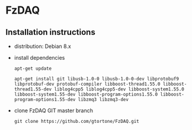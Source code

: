 FzDAQ
=====

Installation instructions
-------------------------

- distribution: Debian 8.x

- install dependencies

  ```apt-get update```
  
  ```apt-get install git libusb-1.0-0 libusb-1.0-0-dev libprotobuf9 libprotobuf-dev protobuf-compiler libboost-thread1.55.0 libboost-thread1.55-dev liblog4cpp5 liblog4cpp5-dev libboost-system1.55.0 libboost-system1.55-dev libboost-program-options1.55.0 libboost-program-options1.55-dev libzmq3 libzmq3-dev ```

- clone FzDAQ GIT master branch

  ```git clone https://github.com/gtortone/FzDAQ.git```

